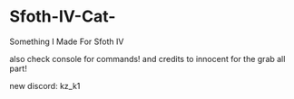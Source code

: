 # Sfoth-IV-Cat-
Something I Made For Sfoth IV

also check console for commands!
and credits to innocent for the grab all part!

new discord: kz_k1
